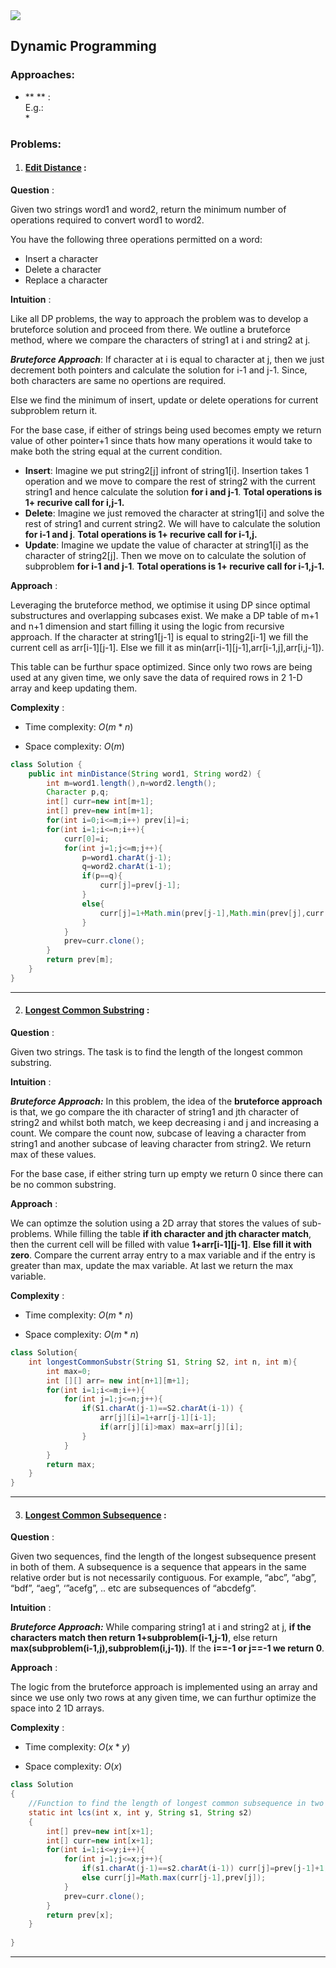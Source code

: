 

<link rel="preconnect" href="https://fonts.googleapis.com">
<link rel="preconnect" href="https://fonts.gstatic.com" crossorigin>
<link href="https://fonts.googleapis.com/css2?family=Work+Sans:wght@500&display=swap" rel="stylesheet">


<div>

<img src="./Illustrations/sde.gif"/>

## Dynamic Programming
### Approaches:
* ** ** :  
E.g.:  
    *   

### Problems:
1. #### [Edit Distance](https://leetcode.com/problems/edit-distance/) :

**Question** :

Given two strings word1 and word2, return the minimum number of operations required to convert word1 to word2.

You have the following three operations permitted on a word:

* Insert a character
* Delete a character
* Replace a character

**Intuition** :

Like all DP problems, the way to approach the problem was to develop a bruteforce solution and proceed from there.
We outline a bruteforce method, where we compare the characters of string1 at i and string2 at j.

***Bruteforce Approach***:
If character at i is equal to character at j, then we just decrement both pointers and calculate the solution for i-1 and j-1.
Since, both characters are same no opertions are required.

Else we find the minimum of insert, update or delete operations for current subproblem return it.

For the base case, if either of strings being used becomes empty we return value of other pointer+1 since thats how many operations it would take to make both the string equal at the current condition.

* **Insert**: Imagine we put string2[j] infront of string1[i]. Insertion takes 1 operation and we move to compare the rest of string2 with the current string1 and hence calculate the solution **for i and j-1**. **Total operations is 1+ recurive call for i,j-1.**
* **Delete**: Imagine we just removed the character at string1[i] and solve the rest of string1 and current string2. We will have to calculate the solution **for i-1 and j**. **Total operations is 1+ recurive call for i-1,j.**
* **Update**: Imagine we update the value of character at string1[i] as the character of string2[j]. Then we move on to calculate the solution of subproblem **for i-1 and j-1**. **Total operations is 1+ recurive call for i-1,j-1.**

**Approach** :

Leveraging the bruteforce method, we optimise it using DP since optimal substructures and overlapping subcases exist.
We make a DP table of m+1 and n+1 dimension and start filling it using the logic from recursive approach.
If the character at string1[j-1] is equal to string2[i-1] we fill the current cell as arr[i-1][j-1].
Else we fill it as min(arr[i-1][j-1],arr[i-1,j],arr[i,j-1]).

This table can be furthur space optimized. Since only two rows are being used at any given time, we only save the data of required rows in 2 1-D array and keep updating them.

**Complexity** :  

- Time complexity: $O(m*n)$  

- Space complexity: $O(m)$ 

```java
class Solution {
    public int minDistance(String word1, String word2) {
        int m=word1.length(),n=word2.length();
        Character p,q;
        int[] curr=new int[m+1];
        int[] prev=new int[m+1];
        for(int i=0;i<=m;i++) prev[i]=i;
        for(int i=1;i<=n;i++){
            curr[0]=i;
            for(int j=1;j<=m;j++){
                p=word1.charAt(j-1);
                q=word2.charAt(i-1);
                if(p==q){
                    curr[j]=prev[j-1];
                }
                else{
                    curr[j]=1+Math.min(prev[j-1],Math.min(prev[j],curr[j-1]));
                }
            }
            prev=curr.clone();
        }
        return prev[m];
    }
}
```  
---  

2. #### [Longest Common Substring](https://practice.geeksforgeeks.org/problems/longest-common-substring1452/1) :

**Question** :

Given two strings. The task is to find the length of the longest common substring.

**Intuition** :

***Bruteforce Approach:***
In this problem, the idea of the **bruteforce approach** is that, we go compare the ith character of string1 and jth character of string2 and whilst both match, we keep decreasing i and j and increasing a count. We compare the count now, subcase of leaving a character from string1 and another subcase of leaving character from string2. We return max of these values. 

For the base case, if either string turn up empty we return 0 since there can be no common substring.

**Approach** :

We can optimze the solution using a 2D array that stores the values of sub-problems. While filling the table **if ith character and jth character match**, then the current cell will be filled with value **1+arr[i-1][j-1]**. **Else fill it with zero**. Compare the current array entry to a max variable and if the entry is greater than max, update the max variable. At last we return the max variable.

**Complexity** :  

- Time complexity: $O(m*n)$  

- Space complexity: $O(m*n)$ 

```java
class Solution{
    int longestCommonSubstr(String S1, String S2, int n, int m){
        int max=0;
        int [][] arr= new int[n+1][m+1];
        for(int i=1;i<=m;i++){
            for(int j=1;j<=n;j++){
                if(S1.charAt(j-1)==S2.charAt(i-1)) {
                    arr[j][i]=1+arr[j-1][i-1];
                    if(arr[j][i]>max) max=arr[j][i];
                }
            }
        }
        return max;
    }
}
```  
---  

3. #### [Longest Common Subsequence](https://practice.geeksforgeeks.org/problems/longest-common-subsequence-1587115620/1) :

**Question** :

Given two sequences, find the length of the longest subsequence present in both of them. A subsequence is a sequence that appears in the same relative order but is not necessarily contiguous. For example, “abc”, “abg”, “bdf”, “aeg”, ‘”acefg”, .. etc are subsequences of “abcdefg”. 

**Intuition** :

***Bruteforce Approach:***
While comparing string1 at i and string2 at j, **if the characters match then return 1+subproblem(i-1,j-1)**, else return **max(subproblem(i-1,j),subproblem(i,j-1))**. 
If the **i==-1 or j==-1 we return 0**.

**Approach** :

The logic from the bruteforce approach is implemented using an array and since we use only two rows at any given time, we can furthur optimize the space into 2 1D arrays.

**Complexity** :  

- Time complexity: $O(x*y)$  

- Space complexity: $O(x)$ 

```java
class Solution
{
    //Function to find the length of longest common subsequence in two strings.
    static int lcs(int x, int y, String s1, String s2)
    {
        int[] prev=new int[x+1];
        int[] curr=new int[x+1];
        for(int i=1;i<=y;i++){
            for(int j=1;j<=x;j++){
                if(s1.charAt(j-1)==s2.charAt(i-1)) curr[j]=prev[j-1]+1;
                else curr[j]=Math.max(curr[j-1],prev[j]);
            }
            prev=curr.clone();
        }
        return prev[x];
    }
    
}
```  
---  

</div>
